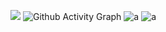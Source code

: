 ![](https://github-readme-stats.vercel.app/api?username=Minsecrus&theme=dark)
![Github Activity Graph](https://github-readme-activity-graph.vercel.app/graph?username=Sife-shuo&bg_color=010b00&color=99ffb7&line=e1fff1&point=bfffc2&area=true&hide_border=true)
![a](https://github-readme-stats.vercel.app/api?username=Sife-shuo&show_icons=true&theme=tokyonight)
![a](https://github-readme-stats.vercel.app/api/top-langs/?username=Sife-shuo&show_icons=true&theme=tokyonight)

